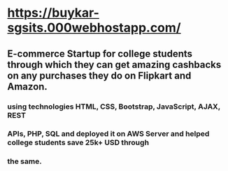 #  https://buykar-sgsits.000webhostapp.com/

## E-commerce Startup for college students through which they can get amazing cashbacks on any purchases they do on Flipkart and Amazon.


### using technologies HTML, CSS, Bootstrap, JavaScript, AJAX, REST
### APIs, PHP, SQL and deployed it on AWS Server and helped college students save 25k+ USD through
### the same.

